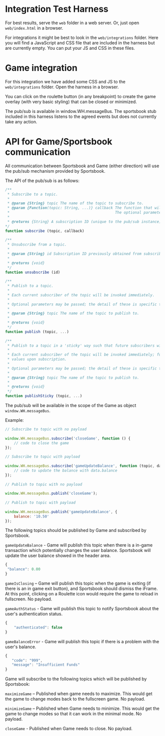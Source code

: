 # Integration Test Harness

For best results, serve the `web` folder in a web server. Or, just open `web/index.html` in a browser.

For integrations it might be best to look in the `web/integrations` folder. Here you will find a JavaScript and CSS file that are included in the harness but are currently empty. You can put your JS and CSS in these files.

# Game integration

For this integration we have added some CSS and JS to the `web/integrations` folder. Open the harness in a browser.

You can click on the roulette button (in any breakpoint) to create the game overlay (with very basic styling) that can be closed or minimized.

The pub/sub is available in window.WH.messageBus. The sportsbook stub included in this harness listens to the agreed events but does not currently take any action.

# API for Game/Sportsbook communication

All communication between Sportsbook and Game (either direction) will use the pub/sub mechanism provided by Sportsbook.

The API of the pub/sub is as follows:

```javascript
/**
 * Subscribe to a topic.
 *
 * @param {String} topic The name of the topic to subscribe to.
 * @param {Function(topic: String, ...)} callback The function that will be invoked when a topic is published.
 *                                                The optional parameters are specific to each topic.
 *
 * @returns {String} A subscription ID (unique to the pub/sub instance). Can be used to unsubscribe().
*/
function subscribe (topic, callback)
 
/**
 * Unsubscribe from a topic.
 *
 * @param {String} id Subscription ID previously obtained from subscribe().
 *
 * @returns {void}
 */
function unsubscribe (id)
 
/**
 * Publish to a topic.
 *
 * Each current subscriber of the topic will be invoked immediately.
 *
 * Optional parameters may be passed; the detail of these is specific to each topic.
 *
 * @param {String} topic The name of the topic to publish to.
 *
 * @returns {void}
 */
function publish (topic, ...)
 
/**
 * Publish to a topic in a 'sticky' way such that future subscribers will be invoked with the last published values.
 *
 * Each current subscriber of the topic will be invoked immediately; future subscribers will be invoked with the last published
 * values upon subscription.
 *
 * Optional parameters may be passed; the detail of these is specific to each topic.
 *
 * @param {String} topic The name of the topic to publish to.
 *
 * @returns {void}
 */
function publishSticky (topic, ...)
```

The pub/sub will be available in the scope of the Game as object `window.WH.messageBus`.

Example:

```javascript
// Subscribe to topic with no payload
 
window.WH.messageBus.subscribe('closeGame', function () {
    // code to close the game
});
 
// Subscribe to topic with payload
 
window.WH.messageBus.subscribe('gameUpdateBalance', function (topic, data) {
    // code to update the balance with data.balance
});
 
// Publish to topic with no payload
 
window.WH.messageBus.publish('closeGame');
 
// Publish to topic with payload
 
window.WH.messageBus.publish('gameUpdateBalance', {
    balance: '10.50'
});
```

The following topics should be published by Game and subscribed by Sportsbook.

`gameUpdateBalance` - Game will publish this topic when there is a in-game transaction which potentially changes the user balance. Sportsbook will update the user balance showed in the header area.

```javascript
{
 "balance": 0.00
}
```

`gameIsClosing` – Game will publish this topic when the game is exiting (if there is an in game exit button), and Sportsbook should dismiss the iFrame. At this point, clicking on a Roulette icon would require the game to reload in fullscreen. No payload.

`gameAuthStatus` - Game will publish this topic to notify Sportsbook about the user's authentication status.

```javascript
{
    "authenticated": false
}
```

`gameBalanceError` - Game will publish this topic if there is a problem with the user's balance.

```javascript
{
   "code": "999",
   "message": "Insufficient Funds"
}
```

Game will subscribe to the following topics which will be published by Sportsbook:

`maximizeGame` – Published when game needs to maximize. This would get the game to change modes back to the fullscreen game. No payload.

`minimizeGame` – Published when Game needs to minimize. This would get the game to change modes so that it can work in the minimal mode. No payload.

`closeGame` - Published when Game needs to close. No payload.
